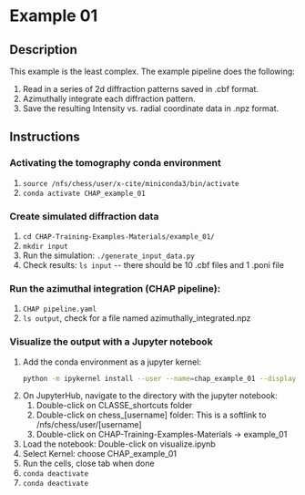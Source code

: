 # Example 01

## Description
This example is the least complex. The example pipeline does the following:
1. Read in a series of 2d diffraction patterns saved in .cbf format.
1. Azimuthally integrate each diffraction pattern.
1. Save the resulting Intensity vs. radial coordinate data in .npz format.

## Instructions

### Activating the tomography conda environment
1. `source /nfs/chess/user/x-cite/miniconda3/bin/activate`
1. `conda activate CHAP_example_01`

### Create simulated diffraction data
1. `cd CHAP-Training-Examples-Materials/example_01/`
1. `mkdir input`
1. Run the simulation: `./generate_input_data.py`
1. Check results: `ls input` -- there should be 10 .cbf files and 1 .poni file

### Run the azimuthal integration (CHAP pipeline):
1. `CHAP pipeline.yaml`
1. `ls output`, check for a file named azimuthally_integrated.npz

### Visualize the output with a Jupyter notebook
1. Add the conda environment as a jupyter kernel:
   ```bash
   python -m ipykernel install --user --name=chap_example_01 --display-name "CHAP_example_01"
   ```
1. On JupyterHub, navigate to the directory with the jupyter notebook:
    1. Double-click on CLASSE_shortcuts folder
    1. Double-click on chess_[username] folder: This is a softlink to /nfs/chess/user/[username]
    1. Double-click on CHAP-Training-Examples-Materials -> example_01
1. Load the notebook: Double-click on visualize.ipynb
1. Select Kernel: choose CHAP_example_01
1. Run the cells, close tab when done
1. `conda deactivate`
1. `conda deactivate`